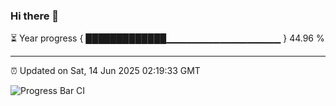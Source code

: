 ### Hi there 👋

⏳ Year progress { █████████████▁▁▁▁▁▁▁▁▁▁▁▁▁▁▁▁▁ } 44.96 %

---

⏰ Updated on Sat, 14 Jun 2025 02:19:33 GMT

![Progress Bar CI](https://github.com/IshwaranRudhara/GIT-ACTION/workflows/Progress%20Bar%20CI/badge.svg)
